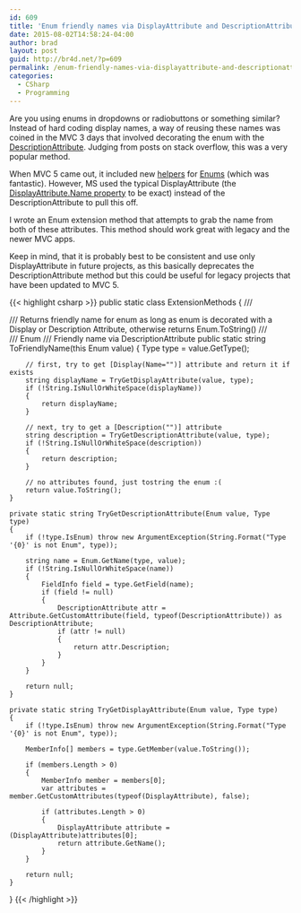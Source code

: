 ```yaml
---
id: 609
title: 'Enum friendly names via DisplayAttribute and DescriptionAttribute – MVC 5 edition'
date: 2015-08-02T14:58:24-04:00
author: brad
layout: post
guid: http://br4d.net/?p=609
permalink: /enum-friendly-names-via-displayattribute-and-descriptionattribute-mvc-5-edition/
categories:
  - CSharp
  - Programming
---
```

Are you using enums in dropdowns or radiobuttons or something similar? Instead of hard coding display names, a way of reusing these names was coined in the MVC 3 days that involved decorating the enum with the [DescriptionAttribute](https://msdn.microsoft.com/en-us/library/system.componentmodel.descriptionattribute%28v=vs.110%29.aspx). Judging from posts on stack overflow, this was a very popular method.

When MVC 5 came out, it included new [helpers](https://msdn.microsoft.com/en-us/library/system.web.mvc.html.selectextensions.enumdropdownlistfor%28v=vs.118%29.aspx) for [Enums](https://msdn.microsoft.com/en-us/library/system.web.mvc.html.enumhelper%28v=vs.118%29.aspx) (which was fantastic). However, MS used the typical DisplayAttribute (the [DisplayAttribute.Name property](https://msdn.microsoft.com/en-us/library/system.componentmodel.dataannotations.displayattribute.name%28v=vs.110%29.aspx) to be exact) instead of the DescriptionAttribute to pull this off.

I wrote an Enum extension method that attempts to grab the name from both of these attributes. This method should work great with legacy and the newer MVC apps.

Keep in mind, that it is probably best to be consistent and use only DisplayAttribute in future projects, as this basically deprecates the DescriptionAttribute method but this could be useful for legacy projects that have been updated to MVC 5.

{{< highlight csharp >}}
public static class ExtensionMethods
{
    /// <summary>
    /// Returns friendly name for enum as long as enum is decorated with a Display or Description Attribute, otherwise returns Enum.ToString()
    /// </summary>
    /// <param name="value">Enum</param>
    /// <returns>Friendly name via DescriptionAttribute</returns>
    public static string ToFriendlyName(this Enum value)
    {
        Type type = value.GetType();

        // first, try to get [Display(Name="")] attribute and return it if exists
        string displayName = TryGetDisplayAttribute(value, type);
        if (!String.IsNullOrWhiteSpace(displayName))
        {
            return displayName;
        }

        // next, try to get a [Description("")] attribute
        string description = TryGetDescriptionAttribute(value, type);
        if (!String.IsNullOrWhiteSpace(description))
        {
            return description;
        }

        // no attributes found, just tostring the enum :(
        return value.ToString();
    }

    private static string TryGetDescriptionAttribute(Enum value, Type type)
    {
        if (!type.IsEnum) throw new ArgumentException(String.Format("Type '{0}' is not Enum", type));

        string name = Enum.GetName(type, value);
        if (!String.IsNullOrWhiteSpace(name))
        {
            FieldInfo field = type.GetField(name);
            if (field != null)
            {
                DescriptionAttribute attr = Attribute.GetCustomAttribute(field, typeof(DescriptionAttribute)) as DescriptionAttribute;
                if (attr != null)
                {
                    return attr.Description;
                }
            }
        }

        return null;
    }

    private static string TryGetDisplayAttribute(Enum value, Type type)
    {
        if (!type.IsEnum) throw new ArgumentException(String.Format("Type '{0}' is not Enum", type));

        MemberInfo[] members = type.GetMember(value.ToString());

        if (members.Length > 0)
        {
            MemberInfo member = members[0];
            var attributes = member.GetCustomAttributes(typeof(DisplayAttribute), false);

            if (attributes.Length > 0)
            {
                DisplayAttribute attribute = (DisplayAttribute)attributes[0];
                return attribute.GetName();
            }
        }

        return null;
    }
}
{{< /highlight >}}
